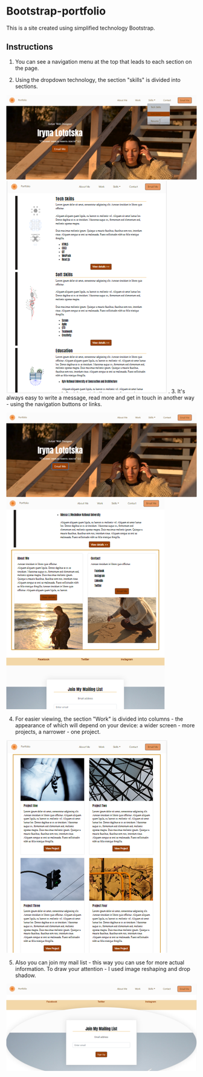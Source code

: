 # Bootstrap-portfolio

This is a site created using simplified technology Bootstrap.

## Instructions

1. You can see a navigation menu at the top that leads to each section on the page.

2. Using the dropdown technology, the section "skills" is divided into sections.

![Nav](./images/nav.png) ![skills](./images/skills.png)
.
3. It's always easy to write a message, read more and get in touch in another way - using the navigation buttons or links.

![Nav2](./images/nav2.png) ![Contacts](./images/contacts.png)

4. For easier viewing, the section "Work" is divided into columns - the appearance of which will depend on your device: a wider screen - more projects, a narrower - one project.
 
![Work](./images/work.png)

5. Also you can join my mail list -  this way you can use for more actual information. To draw your attention - I used image reshaping and drop shadow.

![List](./images/list.png)

